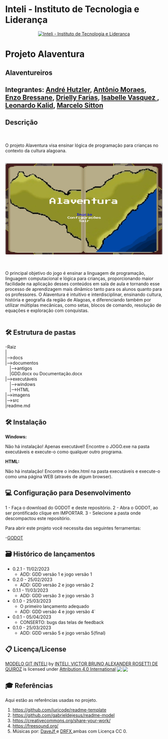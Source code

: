 # Inteli - Instituto de Tecnologia e Liderança 

<p align="center">
<a href= "https://www.inteli.edu.br/"><img src="https://www.inteli.edu.br/wp-content/uploads/2021/08/20172028/marca_1-2.png" alt="Inteli - Instituto de Tecnologia e Liderança" border="0"></a>
</p>

# Projeto Alaventura

## Alaventureiros

## Integrantes: <a href="https://www.linkedin.com/in//">André Hutzler</a>, <a href="https://www.linkedin.com/in/antoniobfm/">Antônio Moraes</a>, <a href="https://www.linkedin.com/in/enzo-bressane-72a030219/">Enzo Bressane</a>,  <a href="https://www.linkedin.com/in/drielly-farias/">Drielly Farias</a>, <a href="https://www.linkedin.com/in/isabelle-beatriz-vasquez-oliveira-55a19626a/">Isabelle Vasquez </a>, <a href="https://www.linkedin.com/in/leonardokalid/">Leonardo Kalid</a>, <a href="https://www.linkedin.com/in/marcelo-sitton-878248271/">Marcelo Sitton</a>

## Descrição

<br><br>
O projeto Alaventura visa ensinar lógica de programação para crianças no contexto da cultura alagoana.
<br><br>
<p align="center">
<img src="https://github.com/2023M1T7-Inteli/grupo4/blob/main/imagens/alaventura_start.jpg" width="600">
  <!-- Game by <a href="http://www.nyphotographic.com/">Nick Youngson</a> <a rel="license" href="https://creativecommons.org/licenses/by-sa/3.0/">CC BY-SA 3.0</a> <a href="http://pix4free.org/">Pix4free</a> -->
</p>


<br><br>
O principal objetivo do jogo é ensinar a linguagem de programação, linguagem computacional e lógica para crianças, proporcionando maior facilidade na aplicação desses conteúdos em sala de aula e tornando esse processo de aprendizagem mais dinâmico tanto para os alunos quanto para os professores. O Alaventura é intuitivo e interdisciplinar, ensinando cultura, história e geografia da região de Alagoas, e diferenciando também por utilizar múltiplas mecânicas, como setas, blocos de comando, resolução de equações e exploração com conquistas.
<br><br>

## 🛠 Estrutura de pastas

-Raiz<br>
|<br>
|-->docs<br>
|-->documentos<br>
  &emsp;|-->antigos<br>
  &emsp;|GDD.docx ou Documentação.docx<br>
|-->executáveis<br>
  &emsp;|-->windows<br>
  &emsp;|-->HTML<br>
|-->imagens<br>
|-->src<br>
|readme.md<br>

## 🛠 Instalação

<b>Windows:</b>

Não há instalação! Apenas executável!
Encontre o JOGO.exe na pasta executáveis e execute-o como qualquer outro programa.

<b>HTML:</b>

Não há instalação!
Encontre o index.html na pasta executáveis e execute-o como uma página WEB (através de algum browser).

## 💻 Configuração para Desenvolvimento

1 - Faça o download do GODOT e deste repositório.
2 - Abra o GODOT, ao ser prontificado clique em IMPORTAR.
3 - Selecione a pasta onde descompactou este repositório.

Para abrir este projeto você necessita das seguintes ferramentas:

-<a href="https://godotengine.org/download">GODOT</a>

## 🗃 Histórico de lançamentos

* 0.2.1 - 11/02/2023
    * ADD:  GDD versão 1 e jogo versão 1
* 0.2.0 - 25/02/2023
    * ADD: GDD versão 2 e jogo versão 2
* 0.1.1 - 11/03/2023
    * ADD: GDD versão 3 e jogo versão 3
* 0.1.0 - 25/03/2023
    * O primeiro lançamento adequado
    * ADD: GDD versão 4 e jogo versão 4`
* 0.0.1 - 05/04/2023
    * CONSERTO: bugs das telas de feedback
* 0.1.0 - 25/03/2023
    * ADD: GDD versão 5 e jogo versão 5(final)

## 📋 Licença/License

<p xmlns:cc="http://creativecommons.org/ns#" xmlns:dct="http://purl.org/dc/terms/"><a property="dct:title" rel="cc:attributionURL" href="https://github.com/Spidus/Teste_Final_1">MODELO GIT INTELI</a> by <a rel="cc:attributionURL dct:creator" property="cc:attributionName" href="https://www.yggbrasil.com.br/vr">INTELI, VICTOR BRUNO ALEXANDER ROSETTI DE QUIROZ</a> is licensed under <a href="http://creativecommons.org/licenses/by/4.0/?ref=chooser-v1" target="_blank" rel="license noopener noreferrer" style="display:inline-block;">Attribution 4.0 International<img style="height:22px!important;margin-left:3px;vertical-align:text-bottom;" src="https://mirrors.creativecommons.org/presskit/icons/cc.svg?ref=chooser-v1"><img style="height:22px!important;margin-left:3px;vertical-align:text-bottom;" src="https://mirrors.creativecommons.org/presskit/icons/by.svg?ref=chooser-v1"></a></p>

## 🎓 Referências

Aqui estão as referências usadas no projeto.

1. <https://github.com/iuricode/readme-template>
2. <https://github.com/gabrieldejesus/readme-model>
3. <https://creativecommons.org/share-your-work/>
4. <https://freesound.org/>
5. Músicas por: <a href="https://freesound.org/people/DaveJf/sounds/616544/"> DaveJf </a> e <a href="https://freesound.org/people/DRFX/sounds/338986/"> DRFX </a> ambas com Licença CC 0.
